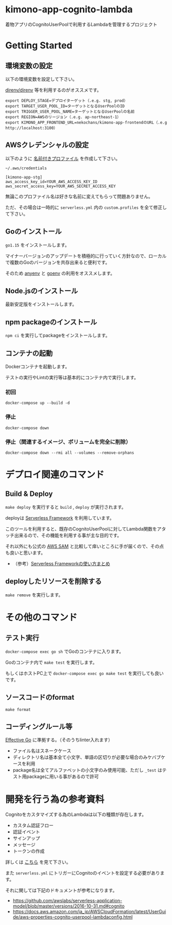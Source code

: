 # kimono-app-cognito-lambda
着物アプリのCognitoUserPoolで利用するLambdaを管理するプロジェクト

# Getting Started

## 環境変数の設定

以下の環境変数を設定して下さい。

[direnv/direnv](https://github.com/direnv/direnv) 等を利用するのがオススメです。

```
export DEPLOY_STAGE=デプロイターゲット（.e.g. stg, prod）
export TARGET_USER_POOL_ID=ターゲットとなるUserPoolのID
export TRIGGER_USER_POOL_NAME=ターゲットとなるUserPoolの名前
export REGION=AWSのリージョン（.e.g. ap-northeast-1）
export KIMONO_APP_FRONTEND_URL=nekochans/kimono-app-frontendのURL（.e.g http://localhost:3100）
```

## AWSクレデンシャルの設定

以下のように [名前付きプロファイル](https://docs.aws.amazon.com/ja_jp/cli/latest/userguide/cli-configure-profiles.html) を作成して下さい。

`~/.aws/credentials`

```
[kimono-app-stg]
aws_access_key_id=YOUR_AWS_ACCESS_KEY_ID
aws_secret_access_key=YOUR_AWS_SECRET_ACCESS_KEY
```

無論このプロファイル名は好きな名前に変えてもらって問題ありません。

ただ、その場合は一時的に `serverless.yml` 内の `custom.profiles` を全て修正して下さい。

## Goのインストール

`go1.15` をインストールします。

マイナーバージョンのアップデートを積極的に行っていく方針なので、ローカルで複数のGoのバージョンを共存出来ると便利です。

そのため [anyenv](https://github.com/anyenv/anyenv) と [goenv](https://github.com/syndbg/goenv) の利用をオススメします。

## Node.jsのインストール

最新安定版をインストールします。

## npm packageのインストール

`npm ci` を実行してpackageをインストールします。

## コンテナの起動

Dockerコンテナを起動します。

テストの実行やLintの実行等は基本的にコンテナ内で実行します。

### 初回

`docker-compose up --build -d`

### 停止

`docker-compose down`

### 停止（関連するイメージ、ボリュームを完全に削除）

`docker-compose down --rmi all --volumes --remove-orphans`

# デプロイ関連のコマンド

## Build & Deploy

`make deploy` を実行すると `build` , `deploy` が実行されます。

deployは [Serverless Framework](https://www.serverless.com/) を利用しています。

このツールを利用すると、既存のCognitoUserPoolに対してLambda関数をアタッチ出来るので、その機能を利用する事が主な目的です。

それ以外にも公式の [AWS SAM](https://docs.aws.amazon.com/ja_jp/serverless-application-model/latest/developerguide/serverless-sam-reference.html) と比較して痒いところに手が届くので、その点も良いと思います。

- （参考）[Serverless Frameworkの使い方まとめ](https://qiita.com/horike37/items/b295a91908fcfd4033a2)

## deployしたリソースを削除する

`make remove` を実行します。

# その他のコマンド

## テスト実行

`docker-compose exec go sh` でGoのコンテナに入ります。

Goのコンテナ内で `make test` を実行します。

もしくはホストPC上で `docker-compose exec go make test` を実行しても良いです。

## ソースコードのformat

`make format`

## コーディングルール等

[Effective Go](https://golang.org/doc/effective_go.html) に準拠する。（そのうちlinter入れます）

- ファイル名はスネークケース
- ディレクトリ名は基本全て小文字、単語の区切りが必要な場合のみケバブケースを利用
- package名は全てアルファベットの小文字のみ使用可能、ただし `_test` はテスト用packageに用いる事があるので許可

# 開発を行う為の参考資料

Cognitoをカスタマイズする為のLambdaは以下の種類が存在します。

- カスタム認証フロー
- 認証イベント
- サインアップ
- メッセージ
- トークンの作成

詳しくは [こちら](https://docs.aws.amazon.com/ja_jp/cognito/latest/developerguide/cognito-user-identity-pools-working-with-aws-lambda-triggers.html) を見て下さい。

また `serverless.yml` にトリガーにCognitoのイベントを設定する必要があります。

それに関しては下記のドキュメントが参考になります。

- https://github.com/awslabs/serverless-application-model/blob/master/versions/2016-10-31.md#cognito
- https://docs.aws.amazon.com/ja_jp/AWSCloudFormation/latest/UserGuide/aws-properties-cognito-userpool-lambdaconfig.html
